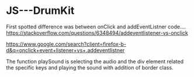 # JS---DrumKit

First spotted difference was between onClick and addEventListner code....
https://stackoverflow.com/questions/6348494/addeventlistener-vs-onclick

https://www.google.com/search?client=firefox-b-d&q=onclick+event+listener+vs+.addeventlistner

The function playSound is selecting the audio and the div element related the specific keys and playing the sound with addition of border class.
